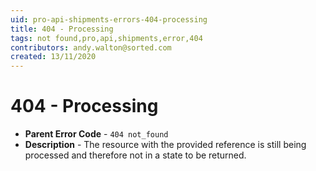 ```yaml
---
uid: pro-api-shipments-errors-404-processing
title: 404 - Processing
tags: not found,pro,api,shipments,error,404
contributors: andy.walton@sorted.com
created: 13/11/2020
---
```

# 404 - Processing

* **Parent Error Code** - `404 not_found`
* **Description** - The resource with the provided reference is still being processed and therefore not in a state to be returned.